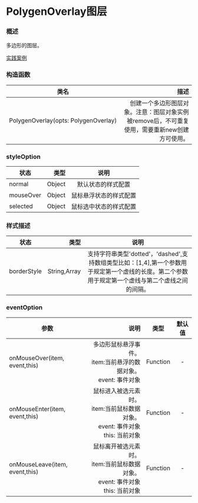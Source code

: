 # PolygenOverlay图层

### 概述

多边形的图层。

[实践案例](http://www.wulihub.com.cn/go/JPVkkW/examples/PolygonOverlay2.html ':include :type=iframe width=100% height=600px')


### 构造函数

| 类名        | 描述   |
| --------   | -----:  |
| PolygenOverlay(opts: PolygenOverlay)     | 创建一个多边形图层对象。注意：图层对象实例被remove后，不可重复使用，需要重新new创建方可使用。 |



### styleOption

| 状态        | 类型   |  说明  |
| --------   | -----:  | :----:  |
| normal    | Object |   默认状态的样式配置    |
| mouseOver    | Object |   鼠标悬浮状态的样式配置    |
| selected    | Object |   鼠标选中状态的样式配置    |

### 样式描述

| 状态        | 类型   |  说明  |
| --------   | -----:  | :----:  |
| borderStyle  | String,Array |   支持字符串类型'dotted'，'dashed',支持数组类型比如：[1,4],第一个参数用于规定第一个虚线的长度。第二个参数用于规定第一个虚线与第二个虚线之间的间隔。    |


### eventOption

| 参数        | 说明   |  类型  |  默认值  |
| --------   | -----:  | :----:  | :----:  |
| onMouseOver(item, event,this)    | 多边形鼠标悬浮事件。<br> item:当前悬浮的数据对象。<br>event: 事件对象 |    Function   |     -     |
| onMouseEnter(item, event,this)   | 鼠标进入被选元素时。 <br> item:当前鼠标数据对象。 <br>event: 事件对象<br> this: 当前对象 |   Function    |     -     |
| onMouseLeave(item, event,this)    | 鼠标离开被选元素时。 <br> item:当前鼠标数据对象。 <br>event: 事件对象<br> this: 当前对象 |   Function    |     -     |